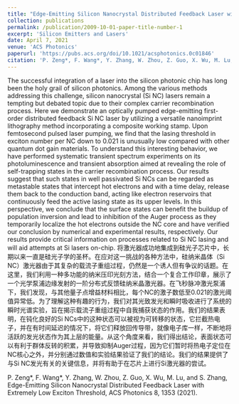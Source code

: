 ```yaml
---
title: "Edge-Emitting Silicon Nanocrystal Distributed Feedback Laser with Extremely Low Exciton Threshold"
collection: publications
permalink: /publication/2009-10-01-paper-title-number-1
excerpt: 'Silicon Emitters and Lasers'
date: April 7, 2021
venue: 'ACS Photonics'
paperurl: 'https://pubs.acs.org/doi/10.1021/acsphotonics.0c01846'
citation: 'P. Zeng*, F. Wang*, Y. Zhang, W. Zhou, Z. Guo, X. Wu, M. Lu, and S. Zhang, Edge-Emitting Silicon Nanocrystal Distributed Feedback Laser with Extremely Low Exciton Threshold, ACS Photonics 8, 1353 (2021).'
---
```

The successful integration of a laser into the silicon photonic chip has long been the holy grail of silicon photonics. Among the various methods addressing this challenge, silicon nanocrystal (Si NC) lasers remain a tempting but debated topic due to their complex carrier recombination process. Here we demonstrate an optically pumped edge-emitting first-order distributed feedback Si NC laser by utilizing a versatile nanoimprint lithography method incorporating a composite working stamp. Upon femtosecond pulsed laser pumping, we find that the lasing threshold in exciton number per NC down to 0.021 is unusually low compared with other quantum dot gain materials. To understand this interesting behavior, we have performed systematic transient spectrum experiments on its photoluminescence and transient absorption aimed at revealing the role of self-trapping states in the carrier recombination process. Our results suggest that such states in well passivated Si NCs can be regarded as metastable states that intercept hot electrons and with a time delay, release them back to the conduction band, acting like electron reservoirs that continuously feed the active lasing state as its upper levels. In this perspective, we conclude that the surface states can benefit the buildup of population inversion and lead to inhibition of the Auger process as they temporarily localize the hot electrons outside the NC core and have verified our conclusion by numerical and experimental results, respectively. Our results provide critical information on processes related to Si NC lasing and will aid attempts at Si lasers on-chip.
将激光器成功地集成到硅光子芯片中，长期以来一直是硅光子学的圣杯。在应对这一挑战的各种方法中，硅纳米晶体（Si NC）激光器由于其复杂的载流子重组过程，仍然是一个诱人但有争议的话题。在这里，我们利用一种多功能的纳米压印光刻方法，结合一个复合工作印章，展示了一个光学泵浦边缘发射的一阶分布式反馈硅纳米晶激光器。在飞秒脉冲激光泵浦下，我们发现，与其他量子点增益材料相比，每个NC的激子数低至0.021的激光阈值异常低。为了理解这种有趣的行为，我们对其光致发光和瞬时吸收进行了系统的瞬时光谱实验，旨在揭示载流子重组过程中自我捕获状态的作用。我们的结果表明，在钝化良好的Si NCs中的这种状态可以被视为可转移的状态，它拦截热电子，并在有时间延迟的情况下，将它们释放回传导带，就像电子库一样，不断地将活跃的发光状态作为其上层的能量。从这个角度来看，我们得出结论，表面状态可以有利于群体反转的积累，并导致抑制Auger过程，因为它们暂时将热电子定位在NC核心之外，并分别通过数值和实验结果验证了我们的结论。我们的结果提供了与Si NC发光有关的关键信息，并将有助于在芯片上进行Si激光器的尝试。

P. Zeng\*, F. Wang\*, Y. Zhang, W. Zhou, Z. Guo, X. Wu, M. Lu, and S. Zhang, Edge-Emitting Silicon Nanocrystal Distributed Feedback Laser with Extremely Low Exciton Threshold, ACS Photonics 8, 1353 (2021).
